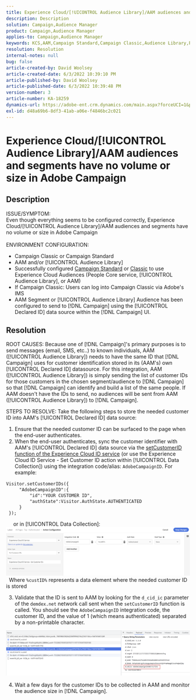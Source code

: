 ```yaml
---
title: Experience Cloud/[!UICONTROL Audience Library]/AAM audiences and segments have no volume or size in Adobe Campaign
description: Description
solution: Campaign,Audience Manager
product: Campaign,Audience Manager
applies-to: Campaign,Audience Manager
keywords: KCS,AAM,Campaign Standard,Campaign Classic,Audience Library,People Core Service,Experience Cloud Audiences
resolution: Resolution
internal-notes: null
bug: false
article-created-by: David Woolsey
article-created-date: 6/3/2022 10:39:10 PM
article-published-by: David Woolsey
article-published-date: 6/3/2022 10:39:48 PM
version-number: 3
article-number: KA-18259
dynamics-url: https://adobe-ent.crm.dynamics.com/main.aspx?forceUCI=1&pagetype=entityrecord&etn=knowledgearticle&id=6e0f65f7-8de3-ec11-bb3d-000d3a33d117
exl-id: d48a69b6-8df3-41ab-a06e-f4846bc2c021
---
```

# Experience Cloud/[!UICONTROL Audience Library]/AAM audiences and segments have no volume or size in Adobe Campaign

## Description

ISSUE/SYMPTOM:
<br>Even though everything seems to be configured correctly, Experience Cloud/[!UICONTROL Audience Library]/AAM audiences and segments have no volume or size in Adobe Campaign
<br> 
<br>ENVIRONMENT CONFIGURATION:<br>
- Campaign Classic or Campaign Standard
- AAM and/or [!UICONTROL Audience Library]
- Successfully configured [Campaign Standard](https://experienceleague.adobe.com/docs/campaign-standard/using/integrating-with-adobe-cloud/working-with-campaign-and-audience-manager-or-people-core-service/provisioning-and-configuring-integration-with-audience-manager-or-people-core-service.html?lang=en) or [Classic](https://experienceleague.adobe.com/docs/campaign-classic/using/integrating-with-adobe-experience-cloud/audience-sharing/configuring-shared-audiences-integration-in-adobe-campaign.html?lang=en) to use Experience Cloud Audiences (People Core service, [!UICONTROL Audience Library], or AAM)
- If Campaign Classic: Users can log into Campaign Classic via Adobe's IMS
- AAM Segment or [!UICONTROL Audience Library] Audience has been configured to send to [!DNL Campaign] using the [!UICONTROL Declared ID] data source within the [!DNL Campaign] UI.



## Resolution


ROOT CAUSES:
Because one of [!DNL Campaign]'s primary purposes is to send messages (email, SMS, etc..) to known individuals, AAM ([!UICONTROL Audience Library]) needs to have the same ID that [!DNL Campaign] uses for customer identification stored in its (AAM's) own [!UICONTROL Declared ID] datasource. For this integration, AAM ([!UICONTROL Audience Library]) is simply sending the list of customer IDs for those customers in the chosen segment/audience to [!DNL Campaign] so that [!DNL Campaign] can identify and build a list of the same people. If AAM doesn't have the IDs to send, no audiences will be sent from AAM ([!UICONTROL Audience Library]) to [!DNL Campaign]. 
 
 
STEPS TO RESOLVE:
Take the following steps to store the needed customer ID into AAM's [!UICONTROL Declared ID] data source:

1. Ensure that the needed customer ID can be surfaced to the page when the end-user authenticates.
2. When the end-user authenticates, sync the customer identifier with AAM's [!UICONTROL Declared ID] data source via the [setCustomerID function of the Experience Cloud ID service](https://experienceleague.adobe.com/docs/id-service/using/id-service-api/methods/setcustomerids.html?lang=en) (or use the Experience Cloud ID Service - Set Customer ID action within [!UICONTROL Data Collection]) using the integration code/alias: `AdobeCampaignID`. For example:

```
Visitor.setCustomerIDs({
     "AdobeCampaignID":{ 
         "id":"YOUR CUSTOMER ID", 
         "authState":Visitor.AuthState.AUTHENTICATED 
     } 
 });
 ```
 
   or in [!UICONTROL Data Collection]:
![](assets/4e9305cf-76a5-ec11-983f-0022480b028f.png)
 
Where `%custID%` represents a data element where the needed customer ID is stored

3. Validate that the ID is sent to AAM by looking for the `d_cid_ic` parameter of the `demdex.net` network call sent when the `setCustomerID` function is called. You should see the `AdobeCampaignID` integration code, the customer ID, and the value of 1 (which means authenticated) separated by a non-printable character.


![](assets/4f9305cf-76a5-ec11-983f-0022480b028f.png)

4. Wait a few days for the customer IDs to be collected in AAM and monitor the audience size in [!DNL Campaign].
